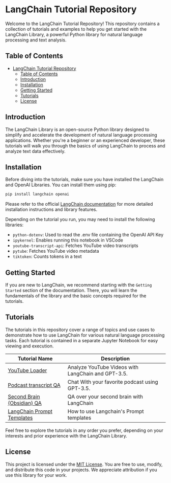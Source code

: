 # LangChain Tutorial Repository

Welcome to the LangChain Tutorial Repository! This repository contains a collection of tutorials and examples to help you get started with the LangChain Library, a powerful Python library for natural language processing and text analysis.

## Table of Contents

- [LangChain Tutorial Repository](#langchain-tutorial-repository)
  - [Table of Contents](#table-of-contents)
  - [Introduction](#introduction)
  - [Installation](#installation)
  - [Getting Started](#getting-started)
  - [Tutorials](#tutorials)
  - [License](#license)

## Introduction

The LangChain Library is an open-source Python library designed to simplify and accelerate the development of natural language processing applications. Whether you're a beginner or an experienced developer, these tutorials will walk you through the basics of using LangChain to process and analyze text data effectively.

## Installation

Before diving into the tutorials, make sure you have installed the LangChain and OpenAI Libraries. You can install them using pip:

```bash
pip install langchain openai
```

Please refer to the official [LangChain documentation](https://python.langchain.com/docs/get_started/introduction.html) for more detailed installation instructions and library features.

Depending on the tutorial you run, you may need to install the following libraries:

- `python-dotenv`: Used to read the .env file containing the OpenAI API Key
- `ipykernel`: Enables running this notebook in VSCode
- `youtube-transcript-api`: Fetches YouTube video transcripts
- `pytube`: Fetches YouTube video metadata
- `tiktoken`: Counts tokens in a text


## Getting Started

If you are new to LangChain, we recommend starting with the `Getting Started` section of the documentation. There, you will learn the fundamentals of the library and the basic concepts required for the tutorials.

## Tutorials

The tutorials in this repository cover a range of topics and use cases to demonstrate how to use LangChain for various natural language processing tasks. Each tutorial is contained in a separate Jupyter Notebook for easy viewing and execution.

| Tutorial Name                                | Description                                      |
| ------------------------------------------- | ------------------------------------------------ |
| [YouTube Loader](LangChainGuides/YouTubeLoader.ipynb) | Analyze YouTube Videos with LangChain and GPT-3.5.  |
| [Podcast transcript QA](LangChainGuides/ChatWithPodcast.ipynb)  | Chat With your favorite podcast using GPT-3.5.  |
| [Second Brain (Obsidian) QA](LangChainGuides/ChatWithObsidian.ipynb) | QA over your second brain with LangChain  |
| [LangChain Prompt Templates](LangChainGuides/PromptTemplates.ipynb) | How to use Langchain's Prompt templates  |

Feel free to explore the tutorials in any order you prefer, depending on your interests and prior experience with the LangChain Library.


## License

This project is licensed under the [MIT License](LICENSE). You are free to use, modify, and distribute this code in your projects. We appreciate attribution if you use this library for your work.

